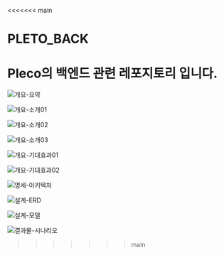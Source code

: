 <<<<<<< main
# PLETO_BACK
Pleco의 백엔드 관련 레포지토리 입니다.
=======
![개요-요약](https://github.com/PLETO-99s/PLETO_BACK/blob/main/public/%E1%84%89%E1%85%B3%E1%84%8F%E1%85%B3%E1%84%85%E1%85%B5%E1%86%AB%E1%84%89%E1%85%A3%E1%86%BA%202021-10-07%20%E1%84%8B%E1%85%A9%E1%84%8C%E1%85%A5%E1%86%AB%2011.12.30.png?raw=true)

![개요-소개01](https://github.com/PLETO-99s/PLETO_BACK/blob/main/public/%E1%84%89%E1%85%B3%E1%84%8F%E1%85%B3%E1%84%85%E1%85%B5%E1%86%AB%E1%84%89%E1%85%A3%E1%86%BA%202021-10-07%20%E1%84%8B%E1%85%A9%E1%84%8C%E1%85%A5%E1%86%AB%2011.12.46.png?raw=true)

![개요-소개02](https://github.com/PLETO-99s/PLETO_BACK/blob/main/public/%E1%84%89%E1%85%B3%E1%84%8F%E1%85%B3%E1%84%85%E1%85%B5%E1%86%AB%E1%84%89%E1%85%A3%E1%86%BA%202021-10-07%20%E1%84%8B%E1%85%A9%E1%84%8C%E1%85%A5%E1%86%AB%2011.13.00.png?raw=true)

![개요-소개03](https://github.com/PLETO-99s/PLETO_BACK/blob/main/public/%E1%84%89%E1%85%B3%E1%84%8F%E1%85%B3%E1%84%85%E1%85%B5%E1%86%AB%E1%84%89%E1%85%A3%E1%86%BA%202021-10-07%20%E1%84%8B%E1%85%A9%E1%84%8C%E1%85%A5%E1%86%AB%2011.13.09.png?raw=true)

![개요-기대효과01](https://github.com/PLETO-99s/PLETO_BACK/blob/main/public/%E1%84%89%E1%85%B3%E1%84%8F%E1%85%B3%E1%84%85%E1%85%B5%E1%86%AB%E1%84%89%E1%85%A3%E1%86%BA%202021-10-07%20%E1%84%8B%E1%85%A9%E1%84%8C%E1%85%A5%E1%86%AB%2011.13.15.png?raw=true)

![개요-기대효과02](https://github.com/PLETO-99s/PLETO_BACK/blob/main/public/%E1%84%89%E1%85%B3%E1%84%8F%E1%85%B3%E1%84%85%E1%85%B5%E1%86%AB%E1%84%89%E1%85%A3%E1%86%BA%202021-10-07%20%E1%84%8B%E1%85%A9%E1%84%8C%E1%85%A5%E1%86%AB%2011.13.20.png?raw=true)

![명세-아키텍처](https://github.com/PLETO-99s/PLETO_BACK/blob/main/public/%E1%84%89%E1%85%B3%E1%84%8F%E1%85%B3%E1%84%85%E1%85%B5%E1%86%AB%E1%84%89%E1%85%A3%E1%86%BA%202021-10-07%20%E1%84%8B%E1%85%A9%E1%84%8C%E1%85%A5%E1%86%AB%2011.13.39.png?raw=true)

![설계-ERD](https://github.com/PLETO-99s/PLETO_BACK/blob/main/public/%E1%84%89%E1%85%B3%E1%84%8F%E1%85%B3%E1%84%85%E1%85%B5%E1%86%AB%E1%84%89%E1%85%A3%E1%86%BA%202021-10-07%20%E1%84%8B%E1%85%A9%E1%84%8C%E1%85%A5%E1%86%AB%2011.13.47.png?raw=true)

![설계-모델](https://github.com/PLETO-99s/PLETO_BACK/blob/main/public/%E1%84%89%E1%85%B3%E1%84%8F%E1%85%B3%E1%84%85%E1%85%B5%E1%86%AB%E1%84%89%E1%85%A3%E1%86%BA%202021-10-07%20%E1%84%8B%E1%85%A9%E1%84%8C%E1%85%A5%E1%86%AB%2011.14.29.png?raw=true)

![결과물-시나리오](https://github.com/PLETO-99s/PLETO_BACK/blob/main/public/%E1%84%89%E1%85%B3%E1%84%8F%E1%85%B3%E1%84%85%E1%85%B5%E1%86%AB%E1%84%89%E1%85%A3%E1%86%BA%202021-10-07%20%E1%84%8B%E1%85%A9%E1%84%8C%E1%85%A5%E1%86%AB%2011.14.49.png?raw=true)
>>>>>>> main
